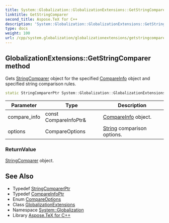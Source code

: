 ```yaml
---
title: System::Globalization::GlobalizationExtensions::GetStringComparer method
linktitle: GetStringComparer
second_title: Aspose.TeX for C++
description: 'System::Globalization::GlobalizationExtensions::GetStringComparer method. Gets StringComparer object for the specified CompareInfo object and specified string comparison rules in C++.'
type: docs
weight: 100
url: /cpp/system.globalization/globalizationextensions/getstringcomparer/
---
```

## GlobalizationExtensions::GetStringComparer method


Gets [StringComparer](../../../system/stringcomparer/) object for the specified [CompareInfo](../../compareinfo/) object and specified string comparison rules.

```cpp
static StringComparerPtr System::Globalization::GlobalizationExtensions::GetStringComparer(const CompareInfoPtr &compare_info, CompareOptions options)
```


| Parameter | Type | Description |
| --- | --- | --- |
| compare_info | const CompareInfoPtr\& | [CompareInfo](../../compareinfo/) object. |
| options | CompareOptions | [String](../../../system/string/) comparison options. |

### ReturnValue

[StringComparer](../../../system/stringcomparer/) object.

## See Also

* Typedef [StringComparerPtr](../../../system/stringcomparerptr/)
* Typedef [CompareInfoPtr](../../compareinfoptr/)
* Enum [CompareOptions](../../compareoptions/)
* Class [GlobalizationExtensions](../)
* Namespace [System::Globalization](../../)
* Library [Aspose.TeX for C++](../../../)
